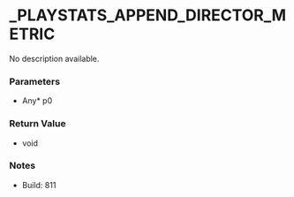 # _PLAYSTATS_APPEND_DIRECTOR_METRIC

No description available.

### Parameters
* Any* p0

### Return Value
* void

### Notes
* Build: 811

